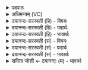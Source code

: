 <details><summary>पदपाठः</summary>

अषा॑ढा। अ॒सि॒। सह॑माना। सह॑स्व। अरा॑तीः। सह॑स्व। पृ॒त॒ना॒य॒त इति॑ पृतनाऽय॒तः। स॒हस्र॑वी॒र्य्येति॑ स॒हस्र॑ऽवीर्य्या। अ॒सि॒। सा। मा॒। जि॒न्व॒। २६।
</details>

<details><summary>अधिमन्त्रम् (VC)</summary>

- क्षत्रपतिर्देवता
- सविता ऋषिः
- निचृदनुष्टुप्
- गान्धारः
</details>

<details><summary>दयानन्द-सरस्वती (हि) - विषयः</summary>

फिर वह कैसी हो, यह विषय अगले मन्त्र में कहा है ॥
</details>

<details><summary>दयानन्द-सरस्वती (हि) - पदार्थः</summary>

पदार्थान्वयभाषाः -  हे पत्नी ! जो तू (अषाढा) शत्रु के असहने योग्य (असि) है, तू (सहमाना) पति आदि का सहन करती हुई अपने पति के उपदेश को (सहस्व) सहन कर, जो तू (सहस्रवीर्य्या) असंख्यात प्रकार के पराक्रमों से युक्त (असि) है, (सा) सो तू (पृतनायतः) अपने आप सेना से युद्ध की इच्छा करते हुए (अरातीः) शत्रुओं को (सहस्व) सहन कर और जैसे मैं तुझ को प्रसन्न रखता हूँ, वैसे (मा) मुझ पति को (जिन्व) तृप्त किया कर ॥२६ ॥
</details>

<details><summary>दयानन्द-सरस्वती (हि) - भावार्थः</summary>

भावार्थभाषाः -  जो बहुत काल तक ब्रह्मचर्य्याश्रम से सेवन की हुई, अत्यन्त बलवान् जितेन्द्रिय वसन्त आदि ऋतुओं के पृथक्-पृथक् काम जानने, पति के अपराध को क्षमा और शत्रुओं का निवारण करनेवाली, उत्तम पराक्रम से युक्त स्त्री अपने स्वामी पति को तृप्त करती है, उसी को पति भी नित्य आनन्दित करे ॥२६ ॥
</details>

<details><summary>दयानन्द-सरस्वती (सं) - विषयः</summary>

पुनः सा कीदृशी भवेदित्याह ॥
</details>

<details><summary>दयानन्द-सरस्वती (सं) - पदार्थः</summary>

पदार्थान्वयभाषाः -  हे पत्नि ! या त्वमषाढासि सा त्वं सहमाना सती पतिं मां सहस्व। या त्वं सहस्रवीर्याऽसि सा त्वं पृतनायतोऽरातीः सहस्व, यथाहं त्वां प्रीणामि पतिं तथा मा च जिन्व ॥२६ ॥
</details>

<details><summary>दयानन्द-सरस्वती (सं) - भावार्थः</summary>

भावार्थभाषाः -  या कृतदीर्घब्रह्मचर्य्यबलिष्ठा जितेन्द्रिया वसन्ताद्यृतुकृत्यविलक्षणा पत्यपराधक्षमाकारिणी शत्रुनिवारिकोत्तमपराक्रमा स्त्री नित्यं स्वस्वामिनं प्रीणाति, तां पतिरपि नित्यमानन्दयेत् ॥२६ ॥
</details>

<details><summary>सविता जोशी ← दयानन्दः (म) - भावार्थः</summary>

भावार्थभाषाः -  जी पुष्कळ वर्षे ब्रह्मचारिणी राहिलेली, अत्यंत बलवान, जितेंद्रिय, वसंत वगैरे ऋतूतील वेगवेगळी कामे जाणणारी, पतीच्या अपराधांना क्षमा करणारी आणि शत्रूंचे निवारण करणारी, उत्तम पराक्रमाने युक्त स्त्री आपल्या पतीला तृप्त करणारी असते अशा स्त्रीलाच पतीही सदैव आनंदित करतो.
</details>
